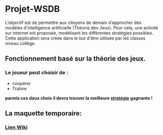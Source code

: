 # Projet-WSDB

L’objectif  est  de  permettre  aux  citoyens  de  demain  d’approcher  des  modèles d’intelligence artificielle (Théorie des Jeux).  Pour cela, une activité sur internet est proposée, modélisant les différentes stratégies possibles.  Cette application sera créée dans le but d'être utilisée par les classes niveau collège.

## Fonctionnement basé sur la théorie des jeux.

### Le joueur peut choisir de :
- coopérer
- Trahire

__parmis ces deux choix il devra trouver la  meilleure [stratégie](https://fr.wikipedia.org/wiki/Théorie_des_jeux) gagnante !__



## La maquette  temporaire:

### __[Lien  Wiki](https://github.com/thirax/Projet-WSDB/wiki)__
